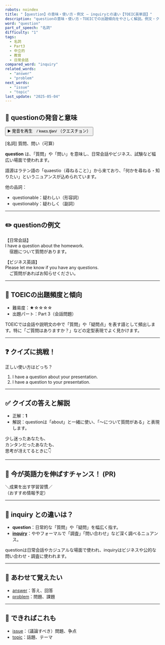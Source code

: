 ```yaml
---
robots: noindex
title: "【question】の意味・使い方・例文 ― inquiryとの違い【TOEIC英単語】"
description: "questionの意味・使い方・TOEICでの出題傾向をやさしく解説。例文・クイズ付きでinquiryとの違いもわかりやすく学べます。"
word: "question"
part_of_speech: "名詞"
difficulty: "1"
tags:
  - 名詞
  - Part3
  - 中立的
  - 教育
  - 日常会話
compared_word: "inquiry"
related_words:
  - "answer"
  - "problem"
next_words:
  - "issue"
  - "topic"
last_update: "2025-05-04"
---
```


## 🔰 questionの発音と意味

<button class="play-audio" onclick="playTTS('question')">
  <span class="play-audio-main">
    ▶️ 発音を再生　/ˈkwɛs.tʃən/
  </span>
  <span class="play-audio-sub">
    （クエスチョン）
  </span>
</button>

[名詞] 質問、問い（可算）

**question** は、「質問」や「問い」を意味し、日常会話やビジネス、試験など幅広い場面で使われます。

語源はラテン語の「quaestio（尋ねること）」から来ており、「何かを尋ねる・知りたい」というニュアンスが込められています。

他の品詞：  
- questionable：疑わしい（形容詞）
- questionably：疑わしく（副詞）

---

## ✏️ questionの例文

【日常会話】  
I have a question about the homework.  
　宿題について質問があります。

【ビジネス英語】  
Please let me know if you have any questions.  
　ご質問があればお知らせください。

---

## 🎯 TOEICの出題頻度と傾向

- 難易度：★☆☆☆☆
- 出題パート：Part 3（会話問題）

TOEICでは会話や説明文の中で「質問」や「疑問点」を表す語として頻出します。特に「ご質問はありますか？」などの定型表現でよく見かけます。

---

## ❓ クイズに挑戦！

正しい使い方はどっち？

1. I have a question about your presentation.  
2. I have a question to your presentation.

---

## ✅ クイズの答えと解説

- 正解：**1**
- 解説：questionは「about」と一緒に使い、「～について質問がある」と表現します。

少し迷ったあなたも、  
カンタンだったあなたも、  
思考が冴えてるときに👇️

---

## 🚀 今が英語力を伸ばすチャンス！ (PR)

<div class="info-center">
＼成果を出す学習習慣／<br>  
（おすすめ情報予定）
</div>

---

## 🤔  inquiry との違いは？

- **question**：日常的な「質問」や「疑問」を幅広く指す。
- **[inquiry](/inquiry)**：ややフォーマルで「調査」「問い合わせ」など深く調べるニュアンス。

questionは日常会話やカジュアルな場面で使われ、inquiryはビジネスや公的な問い合わせ・調査に使われます。

---

## 🧩 あわせて覚えたい

- [answer](/answer)：答え、回答
- [problem](/problem)：問題、課題

---

## 📖 できればこれも

- [issue](/issue)：（議論すべき）問題、争点
- [topic](/topic)：話題、テーマ

<!-- cvid: aid15_bid26 -->
